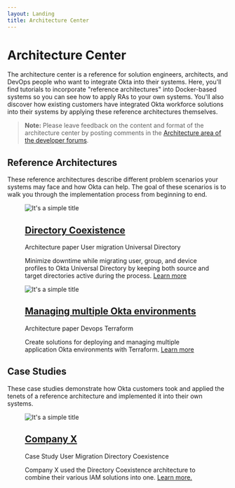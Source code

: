 ```yaml
---
layout: Landing
title: Architecture Center
---
```


# Architecture Center

The architecture center is a reference for solution engineers, architects, and DevOps people who want to integrate Okta into their systems. Here, you'll find tutorials to incorporate "reference architectures" into Docker-based systems so you can see how to apply RAs to your own systems. You'll also discover how existing customers have  integrated Okta workforce solutions into their systems by applying these reference architectures themselves.

> **Note:** Please leave feedback on the content and format of the architecture center by posting comments in the [Architecture area of the developer forums](https://devforum.okta.com/c/questions/architecture/24).

## Reference Architectures

These reference architectures describe different problem scenarios your systems may face and how Okta can help. The goal of these scenarios is to walk you through the implementation process from beginning to end.

<figure class="main-card main-card_size_large">
  <img
    class="main-card__image"
    src="https://picsum.photos/200/300"
    alt="It's a simple title"
  >
  <figcaption class="main-card__body">
    <h2 class="main-card__title">
      <a
        class="main-card__main-link"
        href="/architecture-center/reference-architectures/directory-coexistence"
      >
        Directory Coexistence
      </a>
    </h2>
    <div class="main-card__wrapper">
      <span class="main-card__tag">
        Architecture paper
      </span>
      <span class="main-card__tag">
        User migration
      </span>
      <span class="main-card__tag">
        Universal Directory
      </span>
    </div>
    <p class="main-card__text">
      Minimize downtime while migrating user, group, and device profiles to Okta Universal Directory by keeping both source and target directories active during the process. <a class="main-card__link" href="/architecture-center/reference-architectures/directory-coexistence">Learn more</a>
    </p>
  </figcaption>
</figure>

<figure class="main-card">
  <img
    class="main-card__image"
    src="https://picsum.photos/200/300"
    alt="It's a simple title"
  >
  <figcaption class="main-card__body">
    <h2 class="main-card__title">
      <a
        class="main-card__main-link"
        href="/architecture-center/reference-architectures/mmoe"
      >
        Managing multiple Okta environments
      </a>
    </h2>
    <div class="main-card__wrapper">
      <span class="main-card__tag">
        Architecture paper
      </span>
      <span class="main-card__tag">
        Devops
      </span>
      <span class="main-card__tag">
        Terraform
      </span>
    </div>
    <p class="main-card__text">
      Create solutions for deploying and managing multiple application Okta environments with Terraform. <a class="main-card__link" href="/architecture-center/reference-architectures/mmoe">Learn more</a>
    </p>
  </figcaption>
</figure>

## Case Studies

These case studies demonstrate how Okta customers took and applied the tenets of a reference architecture and implemented it into their own systems.

<figure class="main-card main-card_size_large">
  <img
    class="main-card__image"
    src="https://picsum.photos/200/300"
    alt="It's a simple title"
  >
  <figcaption class="main-card__body">
    <h2 class="main-card__title">
      <a
        class="main-card__main-link"
        href="/architecture-center/case-studies/companyx/"
      >
        Company X
      </a>
    </h2>
    <div class="main-card__wrapper">
      <span class="main-card__tag">
        Case Study
      </span>
      <span class="main-card__tag">
        User Migration
      </span>
      <span class="main-card__tag">
        Directory Coexistence
      </span>
    </div>
    <p class="main-card__text">
      Company X used the Directory Coexistence architecture to combine their various IAM solutions into one. <a class="main-card__link" href="/architecture-center/case-studies/companyx/">Learn more.</a>
    </p>
  </figcaption>
</figure>
